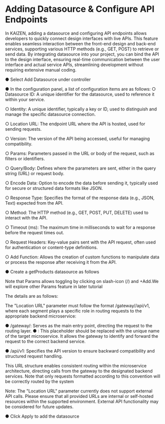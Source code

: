 # Adding Datasource & Configure API Endpoints

In KAIZEN, adding a datasource and configuring API endpoints allows developers to quickly connect design interfaces with live APIs. This feature enables seamless interaction between the front-end design and back-end services, supporting various HTTP methods (e.g., GET, POST) to retrieve or send data. By integrating datasource into your project, you can bind the API to the design interface, ensuring real-time communication between the user interface and actual service APIs, streamlining development without requiring extensive manual coding.

● Select Add Datasource under controller

● In the configuration panel, a list of configuration items are as follows: 
	○ Datasource ID: A unique identifier for the datasource, used to reference it within 		your service.

○ Identity: A unique identifier, typically a key or ID, used to distinguish and 	manage the specific datasource connection.

○ Location URL: The endpoint URL where the API is hosted, used for sending 	requests.

○ Version: The version of the API being accessed, useful for managing 	compatibility.

○ Params: Parameters passed in the URL or body of the request, such as filters or 	identifiers.





○ Query/Body: Defines where the parameters are sent, either in the query string 	(URL) or request body.

○ Encode Data: Option to encode the data before sending it, typically used for 	secure or structured data formats like JSON.

○ Response Type: Specifies the format of the response data (e.g., JSON, Text) 	expected from the API.

○ Method: The HTTP method (e.g., GET, POST, PUT, DELETE) used to interact 	with the API.

○ Timeout (ms): The maximum time in milliseconds to wait for a response before 	the request times out.

○ Request Headers: Key-value pairs sent with the API request, often used for 	authentication or content-type definitions.

○ Add Function: Allows the creation of custom functions to manipulate data or 	process the response after receiving it from the API.

● Create a getProducts datasource as follows





Note that Params allows toggling by clicking on slash-icon (/)  and +Add.We will explore other Params feature in later tutorial

The details are as follows:







The "Location URL" parameter must follow the format /gateway/<service>/api/v1, where each segment plays a specific role in routing requests to the appropriate backend microservice:

● /gateway/: Serves as the main entry point, directing the request to the routing layer. ● <service>: This placeholder should be replaced with the unique name of the target 	microservice. It allows the gateway to identify and forward the request to the correct 	backend service.

● /api/v1: Specifies the API version to ensure backward compatibility and structured 	request handling.

This URL structure enables consistent routing within the microservice architecture, directing calls from the gateway to the designated backend services. Note that only requests formatted according to this convention will be correctly routed by the system





Note: The "Location URL" parameter currently does not support external API calls. Please ensure that all provided URLs are internal or self-hosted resources within the supported environment. External API functionality may be considered for future updates.

● Click Apply to add the datasource

